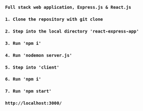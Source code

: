 ### `Full stack web application, Express.js & React.js`


### `1. Clone the repository with git clone`
### `2. Step into the local directory 'react-express-app'`
### `3. Run 'npm i'`
### `4. Run 'nodemon server.js'`
### `5. Step into 'client'`
### `6. Run 'npm i'`
### `7. Run 'npm start'`

### `http://localhost:3000/`







